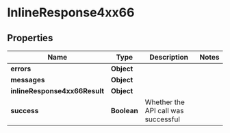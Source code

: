 # InlineResponse4xx66

## Properties
Name | Type | Description | Notes
------------ | ------------- | ------------- | -------------
**errors** | **Object** |  | 
**messages** | **Object** |  | 
**inlineResponse4xx66Result** | **Object** |  | 
**success** | **Boolean** | Whether the API call was successful | 
